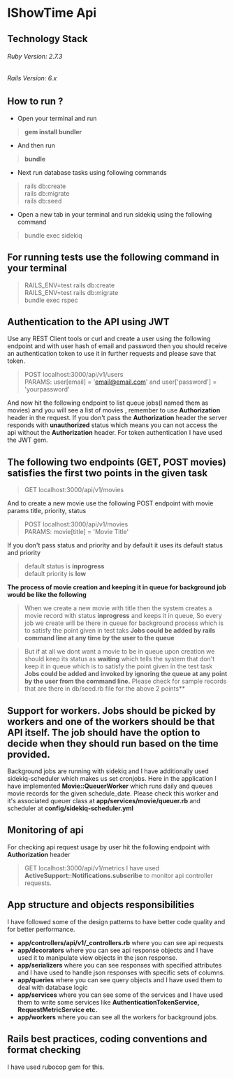 # IShowTime Api
## Technology Stack
###### Ruby Version: 2.7.3
###### Rails Version: 6.x

## How to run ?
* Open your terminal and run 
 > **gem install bundler** 

* And then run 
 > **bundle**

* Next run database tasks using following commands
 > rails db:create <br/>
 > rails db:migrate <br/>
 > rails db:seed

* Open a new tab in your terminal and run sidekiq using the following command
 > bundle exec sidekiq

## For running tests use the following command in your terminal
 > RAILS_ENV=test rails db:create <br/>
 > RAILS_ENV=test rails db:migrate <br/>
 > bundle exec rspec

## Authentication to the API using JWT

Use any REST Client tools or curl and create a user using the following endpoint and with user hash of email and password then you should receive an authentication token to use it in further requests and please save that token.

  > POST localhost:3000/api/v1/users <br/>
  > PARAMS: user[email] = 'email@email.com' and user['password'] = 'yourpassword'

And now hit the following endpoint to list queue jobs(I named them as movies) and you will see a list of movies , remember to use **Authorization** header in the request. If you don't pass the **Authorization** header the server responds with **unauthorized** status which means you can not access the api without the **Authorization** header. For token authentication I have used the JWT gem.

## The following two endpoints (GET, POST movies) satisfies the first two points in the given task
  > GET localhost:3000/api/v1/movies

And to create a new movie use the following POST endpoint with movie params title, priority, status
  > POST localhost:3000/api/v1/movies <br/>
  > PARAMS: movie[title] = 'Movie Title'

If you don't pass status and priority and by default it uses its default status and priority
  > default status is **inprogress** <br/>
  > default priority is **low**



**The process of movie creation and keeping it in queue for background job would be like the following**
  > When we create a new movie with title then the system creates a movie record with status **inprogress** and keeps it in queue, So every job we create will be there in queue for background process which is to satisfy the point given in test taks **Jobs could be added by rails command line at any time by the user to the queue**

  > But if at all we dont want a movie to be in queue upon creation we should keep its status as **waiting** which tells the system that don't keep it in queue which is to satisfy the point given in the test task **Jobs could be added and invoked by ignoring the queue at any point by the user from the command line.**
  > Please check for sample records that are there in db/seed.rb file for the above 2 points**

## Support for workers. Jobs should be picked by workers and one of the workers should be that API itself. The job should have the option to decide when they should run based on the time provided.

  Background jobs are running with sidekiq and I have additionally used sidekiq-scheduler which makes us set cronjobs. Here in the application I have implemented 
**Movie::QueuerWorker** which runs daily and queues movie records for the given schedule_date. Please check this worker and it's associated queuer class at **app/services/movie/queuer.rb** and scheduler at **config/sidekiq-scheduler.yml**


## Monitoring of api
For checking api request usage by user hit the following endpoint with **Authorization** header

  > GET localhost:3000/api/v1/metrics
I have used **ActiveSupport::Notifications.subscribe** to monitor api controller requests.

## App structure and objects responsibilities

I have followed some of the design patterns to have better code quality and for better performance.

- **app/controllers/api/v1/_controllers.rb** where you can see api requests
- **app/decorators** where you can see api response objects and I have used it to manipulate view objects in the json response.
- **app/serializers** where you can see responses with specified attributes and I have used to handle json responses with specific sets of columns.
- **app/queries** where you can see query objects and I have used them to deal with database logic
- **app/services** where you can see some of the services and I have used them to write some services like **AuthenticationTokenService, RequestMetricService etc.**
- **app/workers** where you can see all the workers for background jobs.

## Rails best practices, coding conventions and format checking

I have used rubocop gem for this.
